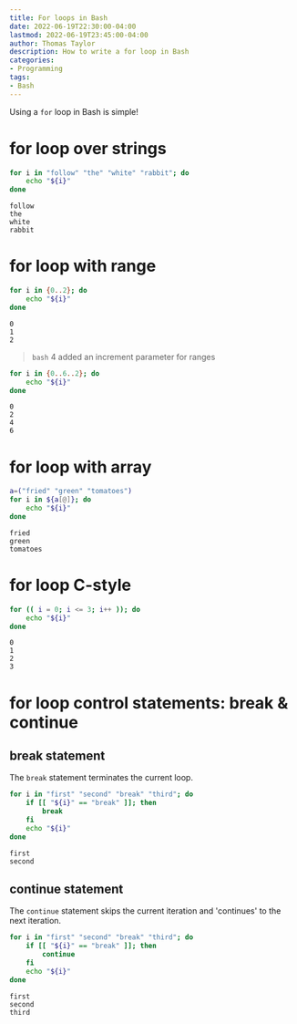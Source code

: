 ```yaml
---
title: For loops in Bash
date: 2022-06-19T22:30:00-04:00
lastmod: 2022-06-19T23:45:00-04:00
author: Thomas Taylor
description: How to write a for loop in Bash
categories:
- Programming
tags:
- Bash
---
```


Using a `for` loop in Bash is simple! 

# for loop over strings

```bash
for i in "follow" "the" "white" "rabbit"; do
    echo "${i}"
done
```

```text
follow
the
white
rabbit
```

# for loop with range

```bash
for i in {0..2}; do
    echo "${i}"
done
```

```text
0
1
2
```

> `bash` 4 added an increment parameter for ranges

```bash
for i in {0..6..2}; do
    echo "${i}"
done
```

```text
0
2
4
6
```

# for loop with array

```bash
a=("fried" "green" "tomatoes")
for i in ${a[@]}; do
    echo "${i}"
done
```

```text
fried
green
tomatoes
```

# for loop C-style

```bash
for (( i = 0; i <= 3; i++ )); do
    echo "${i}"
done
```

```text
0
1
2
3
```

# for loop control statements: break & continue

## break statement

The `break` statement terminates the current loop.

```bash
for i in "first" "second" "break" "third"; do
    if [[ "${i}" == "break" ]]; then
        break
    fi
    echo "${i}"
done
```

```text
first
second
```

## continue statement

The `continue` statement skips the current iteration and 'continues' to the next iteration. 

```bash
for i in "first" "second" "break" "third"; do
    if [[ "${i}" == "break" ]]; then
        continue
    fi
    echo "${i}"
done
```

```text
first
second
third
```
